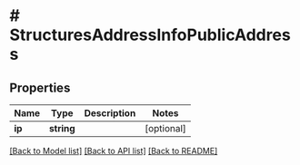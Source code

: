 # # StructuresAddressInfoPublicAddress

## Properties

Name | Type | Description | Notes
------------ | ------------- | ------------- | -------------
**ip** | **string** |  | [optional]

[[Back to Model list]](../../README.md#models) [[Back to API list]](../../README.md#endpoints) [[Back to README]](../../README.md)
